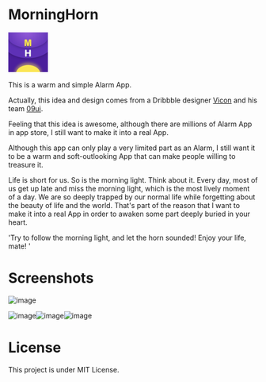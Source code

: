 # MorningHorn

![image](https://raw.githubusercontent.com/SergioChan/MorningHorn/master/MorningHorn/MorningHorn/Assets.xcassets/AppIcon.appiconset/Icon-Spotlight-40%402x.png)

This is a warm and simple Alarm App.  

Actually, this idea and design comes from a Dribbble designer [Vicon](https://dribbble.com/Vicon) and his team [09ui](http://www.09ui.com/).  

Feeling that this idea is awesome, although there are millions of Alarm App in app store, I still want to make it into a real App.

Although this app can only play a very limited part as an Alarm, I still want it to be a warm and soft-outlooking App that can make people willing to treasure it.

Life is short for us. So is the morning light.
Think about it.
Every day, most of us get up late and miss the morning light, which is the most lively moment of a day.  We are so deeply trapped by our normal life while forgetting about the beauty of life and the world. 
That's part of the reason that I want to make it into a real App in order to awaken some part deeply buried in your heart.

'Try to follow the morning light, and let the horn sounded! Enjoy your life, mate! '

# Screenshots

![image](https://is1-ssl.mzstatic.com/image/thumb/Purple49/v4/4b/a8/81/4ba881cb-8d3b-48ca-18e6-34cd7f050681/pr_source.png/500x500bb.jpg)

![image](https://is1-ssl.mzstatic.com/image/thumb/Purple69/v4/41/8c/b3/418cb3cc-930b-d719-5e62-0149121fb984/pr_source.png/500x500bb.jpg)![image](https://is1-ssl.mzstatic.com/image/thumb/Purple69/v4/d5/b2/b2/d5b2b2b8-d0c4-79c6-61e8-74e7ced8c42d/pr_source.png/500x500bb.jpg)![image](https://is1-ssl.mzstatic.com/image/thumb/Purple69/v4/30/46/24/30462499-8c91-4177-9bce-680eef4883bc/pr_source.png/500x500bb.jpg)

# License

This project is under MIT License.